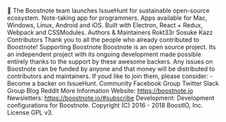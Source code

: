 :mega: The Boostnote team launches IssueHunt for sustainable open-source ecosystem. Note-taking app for programmers. Apps available for Mac, Windows, Linux, Android and iOS. Built with Electron, React + Redux, Webpack and CSSModules. Authors & Maintainers Rokt33r Sosuke Kazz Contributors Thank you to all the people who already contributed to Boostnote! Supporting Boostnote Boostnote is an open source project. Its an independent project with its ongoing development made possible entirely thanks to the support by these awesome backers. Any issues on Boostnote can be funded by anyone and that money will be distributed to contributors and maintainers. If youd like to join them, please consider: - Become a backer on IssueHunt. Community Facebook Group Twitter Slack Group Blog Reddit More Information Website: https://boostnote.io Newsletters: https://boostnote.io/#subscribe Development: Development configurations for Boostnote. Copyright (C) 2016 - 2018 BoostIO, Inc. License GPL v3.